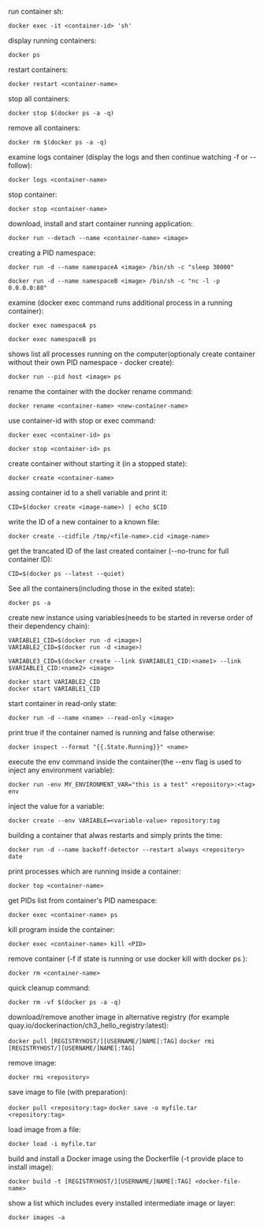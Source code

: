 

run container sh:

`docker exec -it <container-id> 'sh'`

display running containers:

`docker ps`

restart containers:

`docker restart <container-name>`

stop all containers:

`docker stop $(docker ps -a -q)`

remove all containers:

`docker rm $(docker ps -a -q)`

examine logs container (display the logs and then continue watching -f or --follow):

`docker logs <container-name>`

stop container:

`docker stop <container-name>`

download, install and start container running application:

`docker run --detach --name <container-name> <image>`

creating a PID namespace:

`docker run -d --name namespaceA <image> /bin/sh -c "sleep 30000"`

`docker run -d --name namespaceB <image> /bin/sh -c "nc -l -p 0.0.0.0:80"`

examine (docker exec command runs additional process in a running container):

`docker exec namespaceA ps`

`docker exec namespaceB ps`

shows list all processes running on the computer(optionaly create container without their own PID namespace - docker create):

`docker run --pid host <image> ps`

rename the container with the docker rename command:

`docker rename <container-name> <new-container-name>`

use container-id with stop or exec command:

`docker exec <container-id> ps`

`docker stop <container-id> ps`

create container without starting it (in a stopped state):

`docker create <container-name>`

assing container id to a shell variable and print it:

`CID=$(docker create <image-name>) | echo $CID`

write the ID of a new container to a known file:

`docker create --cidfile /tmp/<file-name>.cid <image-name>`

get the trancated ID of the last created container (--no-trunc for full container ID):

`CID=$(docker ps --latest --quiet)`

See all the containers(including those in the exited state):

`docker ps -a`

create new instance using variables(needs to be started in reverse order of their dependency chain):

```
VARIABLE1_CID=$(docker run -d <image>)
VARIABLE2_CID=$(docker run -d <image>)

VARIABLE3_CID=$(docker create --link $VARIABLE1_CID:<name1> --link $VARIABLE1_CID:<name2> <image>

docker start VARIABLE2_CID
docker start VARIABLE1_CID
```
start container in read-only state:

`docker run -d --name <name> --read-only <image>`

print true if the container named <name> is running and false otherwise:

`docker inspect --format "{{.State.Running}}" <name>`

execute the env command inside the container(the --env flag is used to inject any environment variable):

`docker run -env MY_ENVIRONMENT_VAR="this is a test" <repository>:<tag> env`

inject the value for a variable:

`docker create --env VARIABLE=<variable-value> repository:tag`

building a container that alwas restarts and simply prints the time:

`docker run -d --name backoff-detector --restart always <repository> date`

print processes which are running inside a container:

`docker top <container-name>`

get PIDs list from container's PID namespace:

`docker exec <container-name> ps`

kill program inside the container:

`docker exec <container-name> kill <PID>`

remove container (-f if state is running or use docker kill with docker ps <container-name>):

`docker rm <container-name>`

quick cleanup command:

`docker rm -vf $(docker ps -a -q)`

download/remove another image in alternative registry (for example quay.io/dockerinaction/ch3_hello_registry:latest):

`docker pull [REGISTRYHOST/][USERNAME/]NAME[:TAG]`
`docker rmi [REGISTRYHOST/][USERNAME/]NAME[:TAG]`

remove image:

`docker rmi <repository>`

save image to file (with preparation):

`docker pull <repository:tag>`
`docker save -o myfile.tar <repository:tag>`

load image from a file:

`docker load -i myfile.tar`

build and install a Docker image using the Dockerfile (-t provide place to install image):

`docker build -t [REGISTRYHOST/][USERNAME/]NAME[:TAG] <docker-file-name>`

show a list which includes every installed intermediate image or layer:

`docker images -a`

